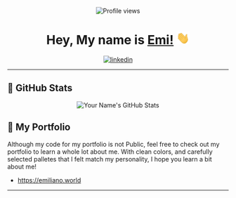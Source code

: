 <!--
**EmiRodr1guez/EmiRodr1guez** is a ✨ _special_ ✨ repository because its `README.md` (this file) appears on your GitHub profile.


-->
<div align="center">
<p align="center"> 

![Profile views](https://komarev.com/ghpvc/?username=EmiRodr1guez&style=flat-square)

</p>
</div>


<h1 align="center"> Hey, My name is <a href="https://emiliano.world">Emi!</a> <img width="30px" src="https://github.com/bsovs/bsovs/blob/main/assets/hi.gif"></h1>

<p align="center"> 
	<a href="https://www.linkedin.com/in/emiliano-rodriguez-1bb9b0261/">
		<img src="https://img.shields.io/badge/LinkedIn-0077B5?style=for-the-badge&logo=linkedin&logoColor=white" alt="linkedin"/>
	</a>
</p>

---


## 🎨 GitHub Stats

<div align="center">
  <img src="https://github-readme-stats.vercel.app/api?username=EmiRodr1guez&show_icons=true&theme=radical" alt="Your Name's GitHub Stats">
</div>



## 🚀 My Portfolio

Although my code for my portfolio is not Public, feel free to check out my portfolio to learn a whole lot about me.
With clean colors, and carefully selected palletes that I felt match my personality, I hope you learn a bit about me!

- https://emiliano.world

---
